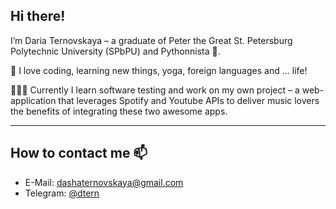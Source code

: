 ## Hi there! 
I’m Daria Ternovskaya – a graduate of Peter the Great St. Petersburg Polytechnic University (SPbPU) and Pythonnista 🐍.

👀 I love coding, learning new things, yoga, foreign languages and ... life!

👩🏻‍💻 Currently I learn software testing and work on my own project – a web-application that leverages Spotify and Youtube APIs to deliver music lovers the benefits of integrating these two awesome apps.

---
## How to contact me 📫   
- E-Mail: [dashaternovskaya@gmail.com](mailto:dashaternovskaya@gmail.com)
- Telegram: [@dtern](https://t.me/dtern)

<!---
dashaternovskaya/dashaternovskaya is a ✨ special ✨ repository because its `README.md` (this file) appears on your GitHub profile.
You can click the Preview link to take a look at your changes.
--->
